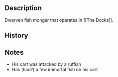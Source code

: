 ## Description
Dwarven fish monger that operates in [[The Docks]].

## History


## Notes
* His cart was attacked by a ruffian
* Has (had?) a few immortal fish on his cart
